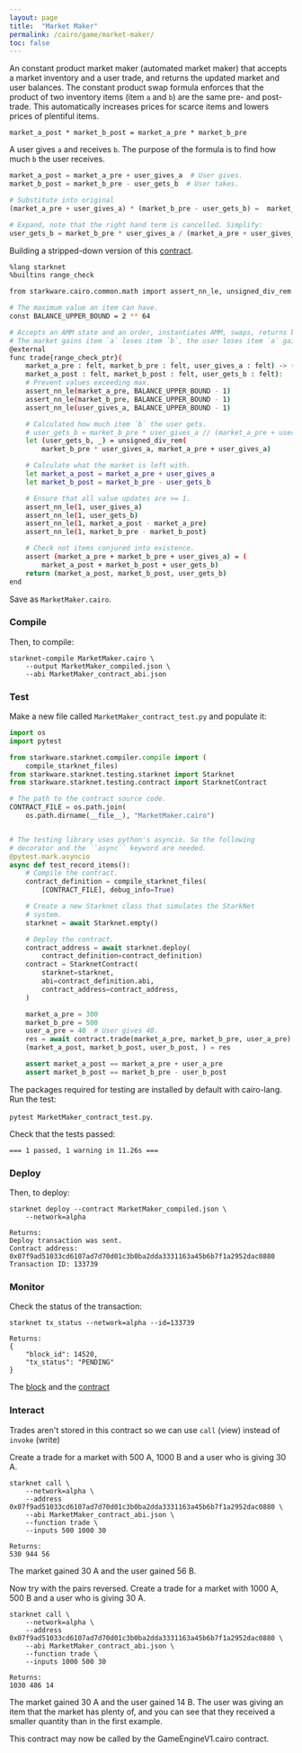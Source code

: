 ```yaml
---
layout: page
title:  "Market Maker"
permalink: /cairo/game/market-maker/
toc: false
---
```



An constant product market maker (automated market maker) that accepts a market inventory and a
user trade, and returns the updated market and user balances. The constant product swap formula
enforces that the product of two inventory items (item `a` and `b`) are the same pre- and
post-trade. This automatically increases prices for scarce items and lowers prices of
plentiful items.

`market_a_post * market_b_post = market_a_pre * market_b_pre`

A user gives `a` and receives `b`. The purpose of the formula is to find how much `b` the user
receives.

```py
market_a_post = market_a_pre + user_gives_a  # User gives.
market_b_post = market_b_pre - user_gets_b  # User takes.

# Substitute into original
(market_a_pre + user_gives_a) * (market_b_pre - user_gets_b) =  market_a_pre * market_b_pre

# Expand, note that the right hand term is cancelled. Simplify:
user_gets_b = market_b_pre * user_gives_a / (market_a_pre + user_gives_a)
```

Building a stripped-down version of this
[contract](https://github.com/starkware-libs/cairo-lang/blob/master/src/starkware/starknet/apps/amm_sample/amm_sample.cairo).

```sh
%lang starknet
%builtins range_check

from starkware.cairo.common.math import assert_nn_le, unsigned_div_rem

# The maximum value an item can have.
const BALANCE_UPPER_BOUND = 2 ** 64

# Accepts an AMM state and an order, instantiates AMM, swaps, returns balances.
# The market gains item `a` loses item `b`, the user loses item `a` gains item `b`.
@external
func trade{range_check_ptr}(
    market_a_pre : felt, market_b_pre : felt, user_gives_a : felt) -> (
    market_a_post : felt, market_b_post : felt, user_gets_b : felt):
    # Prevent values exceeding max.
    assert_nn_le(market_a_pre, BALANCE_UPPER_BOUND - 1)
    assert_nn_le(market_b_pre, BALANCE_UPPER_BOUND - 1)
    assert_nn_le(user_gives_a, BALANCE_UPPER_BOUND - 1)

    # Calculated how much item `b` the user gets.
    # user_gets_b = market_b_pre * user_gives_a // (market_a_pre + user_gives_a)
    let (user_gets_b, _) = unsigned_div_rem(
        market_b_pre * user_gives_a, market_a_pre + user_gives_a)

    # Calculate what the market is left with.
    let market_a_post = market_a_pre + user_gives_a
    let market_b_post = market_b_pre - user_gets_b

    # Ensure that all value updates are >= 1.
    assert_nn_le(1, user_gives_a)
    assert_nn_le(1, user_gets_b)
    assert_nn_le(1, market_a_post - market_a_pre)
    assert_nn_le(1, market_b_pre - market_b_post)

    # Check not items conjured into existence.
    assert (market_a_pre + market_b_pre + user_gives_a) = (
        market_a_post + market_b_post + user_gets_b)
    return (market_a_post, market_b_post, user_gets_b)
end

```
Save as `MarketMaker.cairo`.

### Compile

Then, to compile:
```
starknet-compile MarketMaker.cairo \
    --output MarketMaker_compiled.json \
    --abi MarketMaker_contract_abi.json
```

### Test

Make a new file called `MarketMaker_contract_test.py` and populate it:

```py
import os
import pytest

from starkware.starknet.compiler.compile import (
    compile_starknet_files)
from starkware.starknet.testing.starknet import Starknet
from starkware.starknet.testing.contract import StarknetContract

# The path to the contract source code.
CONTRACT_FILE = os.path.join(
    os.path.dirname(__file__), "MarketMaker.cairo")


# The testing library uses python's asyncio. So the following
# decorator and the ``async`` keyword are needed.
@pytest.mark.asyncio
async def test_record_items():
    # Compile the contract.
    contract_definition = compile_starknet_files(
        [CONTRACT_FILE], debug_info=True)

    # Create a new Starknet class that simulates the StarkNet
    # system.
    starknet = await Starknet.empty()

    # Deploy the contract.
    contract_address = await starknet.deploy(
        contract_definition=contract_definition)
    contract = StarknetContract(
        starknet=starknet,
        abi=contract_definition.abi,
        contract_address=contract_address,
    )

    market_a_pre = 300
    market_b_pre = 500
    user_a_pre = 40  # User gives 40.
    res = await contract.trade(market_a_pre, market_b_pre, user_a_pre).invoke()
    (market_a_post, market_b_post, user_b_post, ) = res

    assert market_a_post == market_a_pre + user_a_pre
    assert market_b_post == market_b_pre - user_b_post
```

The packages required for testing are installed by default with cairo-lang.
Run the test:

`pytest MarketMaker_contract_test.py`.

Check that the tests passed:
```
=== 1 passed, 1 warning in 11.26s ===
```

### Deploy

Then, to deploy:
```
starknet deploy --contract MarketMaker_compiled.json \
    --network=alpha

Returns:
Deploy transaction was sent.
Contract address: 0x07f9ad51033cd6107ad7d70d01c3b0ba2dda3331163a45b6b7f1a2952dac0880
Transaction ID: 133739
```

### Monitor

Check the status of the transaction:
```
starknet tx_status --network=alpha --id=133739

Returns:
{
    "block_id": 14520,
    "tx_status": "PENDING"
}
```
The [block](https://voyager.online/block/14520) and the
[contract](https://voyager.online/contract/0x07f9ad51033cd6107ad7d70d01c3b0ba2dda3331163a45b6b7f1a2952dac0880)

### Interact

Trades aren't stored in this contract so we can use `call` (view) instead of `invoke` (write)

Create a trade for a market with 500 A, 1000 B and a user who is giving 30 A.

```
starknet call \
    --network=alpha \
    --address 0x07f9ad51033cd6107ad7d70d01c3b0ba2dda3331163a45b6b7f1a2952dac0880 \
    --abi MarketMaker_contract_abi.json \
    --function trade \
    --inputs 500 1000 30

Returns:
530 944 56
```
The market gained 30 A and the user gained 56 B.

Now try with the pairs reversed.
Create a trade for a market with 1000 A, 500 B and a user who is giving 30 A.

```
starknet call \
    --network=alpha \
    --address 0x07f9ad51033cd6107ad7d70d01c3b0ba2dda3331163a45b6b7f1a2952dac0880 \
    --abi MarketMaker_contract_abi.json \
    --function trade \
    --inputs 1000 500 30

Returns:
1030 486 14
```
The market gained 30 A and the user gained 14 B. The user was giving an item that the market
has plenty of, and you can see that they received a smaller quantity than in the first example.

This contract may now be called by the GameEngineV1.cairo contract.